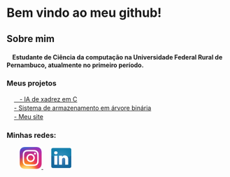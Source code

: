 <!DOCTYPE html>
<html lang="pt-br">
<body>
    <div class="container">
        <h1>Bem vindo ao meu github!</h1>
    </div>
    <div class="container">
        <h2>
            Sobre mim
        </h2>
        <div>
            <h4>
                ㅤEstudante de Ciência da computação na Universidade Federal Rural de Pernambuco, atualmente no primeiro período.
            </h4>
        </div>
    </div>
    <div>
        <div>
            <h3>Meus projetos</h3>
            <div>
                <a>ㅤ</a>
                <a href="https://github.com/DaviPac/Chess-AI">ㅤ- IA de xadrez em C</a>
            </div>
            <div>
                <a>ㅤ</a>
                <a href="https://github.com/DaviPac/contatos-arvore-binaria">- Sistema de armazenamento em árvore binária</a>
            </div>
            <div>
                <a>ㅤ</a>
                <a href="https://github.com/DaviPac/my-site">- Meu site</a>
            </div>
        </div>
    </div>
    <h3>
        Minhas redes:
    </h3>
    <p></p>
    <div>
        <a>ㅤㅤ</a>
        <a href="https://www.instagram.com/davi_pires_aquino/" target="_blank">
            <img width=50px src="Instagram_icon.png" alt="Instagram">
        </a>
        <a>ㅤ</a>
        <a href="https://www.linkedin.com/in/davi-pires-224b0829a" target="_blank">
            <img width=50px src="linkedin_icon.png" alt="Linkedin">
        </a>
    </div>

</body>
</html>
